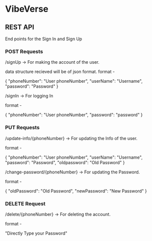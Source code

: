 # VibeVerse
## REST API


End points for the Sign In and Sign Up  

### POST Requests

/signUp  ->  For making the account of the user.

data structure recieved will be of json format.
format -

{
	"phoneNumber": "User phoneNumber",
	"userName": "Username",
	"password": "Password"
}

/signIn  ->  For logging In

format -

{
	"phoneNumber": "User phoneNumber",
	"password": "password"
}

### PUT Requests

/update-info/{phoneNumber}        ->   For updating the Info of the user.

format -

{
	"phoneNumber": "User phoneNumber",
	"userName": "Username",
	"password": "Password",
	"oldpassword": "Old Password"
}

/change-password/{phoneNumber}    ->   For updating the Password.

format -

{
	"oldPassword": "Old Password",
	"newPassword": "New Password"
}

### DELETE Request

/delete/{phoneNumber}             ->   For deleting the account.

format -

"Directly Type your Password"
